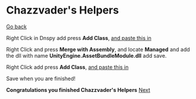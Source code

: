 # Chazzvader's Helpers
[Go back](https://github.com/bamsestudio/Tutorials/blob/main/unity/modding/UnityModding.md)

Right Click in Dnspy add press **Add Class**, [and paste this in](https://github.com/bamsestudio/Tutorials/blob/main/unity/modding/data/ConfigHelper.cs)

Right Click and press **Merge with Assembly**, and locate **Managed** and add the dll with name **UnityEngine.AssetBundleModule.dll** add save.

Right Click add press **Add Class**, [and paste this in](https://github.com/bamsestudio/Tutorials/blob/main/unity/modding/data/BundleHelper.cs)

Save when you are finished!

**Congratulations you finished Chazzvader's Helpers**
[Next](https://github.com/bamsestudio/Tutorials/blob/main/unity/modding/Chazzvader_Helpers.md)
